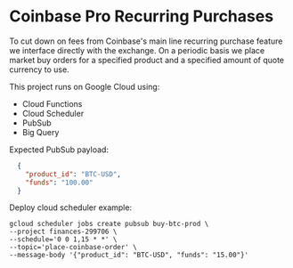 # Coinbase Pro Recurring Purchases

To cut down on fees from Coinbase's main line recurring purchase feature we interface directly with the exchange. On a periodic basis we place market buy orders for a specified product and a specified amount of quote currency to use.

This project runs on Google Cloud using:

- Cloud Functions
- Cloud Scheduler
- PubSub
- Big Query

Expected PubSub payload:

```json
  {
    "product_id": "BTC-USD",
    "funds": "100.00"
  }
```

Deploy cloud scheduler example:

```shell
gcloud scheduler jobs create pubsub buy-btc-prod \
--project finances-299706 \
--schedule='0 0 1,15 * *' \
--topic='place-coinbase-order' \
--message-body '{"product_id": "BTC-USD", "funds": "15.00"}'
```
